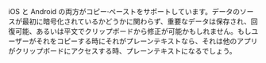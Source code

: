 
<p> iOS と Android の両方がコピー·ペーストをサポートしています。データのソースが最初に暗号化されているかどうかに関わらず、重要なデータは保存され、回復可能、あるいは平文でクリップボードから修正が可能かもしれません。もしユーザーがそれをコピーする時にそれがプレーンテキストなら、それは他のアプリがクリップボードにアクセスする時、プレーンテキストになるでしょう。 </p>

